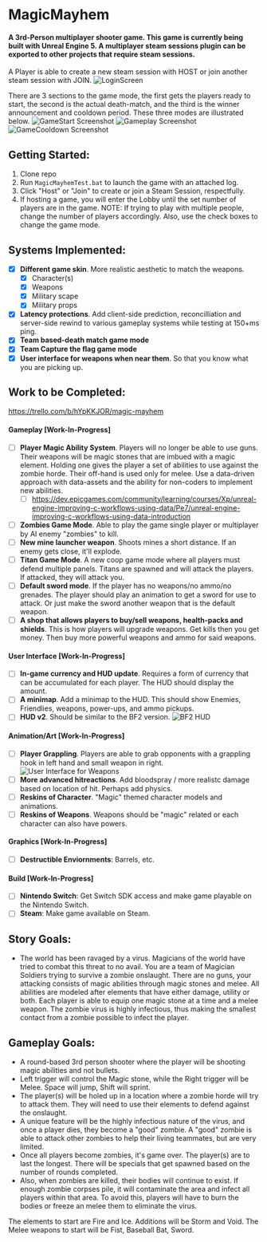 # MagicMayhem
#### A 3rd-Person multiplayer shooter game. This game is currently being built with Unreal Engine 5. A multiplayer steam sessions plugin can be exported to other projects that require steam sessions.
A Player is able to create a new steam session with HOST or join another steam session with JOIN.
![LoginScreen](https://github.com/mpro34/MagicMayhem/blob/master/Screenshots/LoginScreen_1.jpg)

There are 3 sections to the game mode, the first gets the players ready to start, the second is the actual death-match, and the third is the winner announcement and cooldown period. These three modes are illustrated below.
![GameStart Screenshot](https://github.com/mpro34/MagicMayhem/blob/master/Screenshots/Opening_1.jpg)
![Gameplay Screenshot](https://github.com/mpro34/MagicMayhem/blob/master/Screenshots/Gameplay_2.jpg)
![GameCooldown Screenshot](https://github.com/mpro34/MagicMayhem/blob/master/Screenshots/Closing_1.jpg)

## Getting Started:
1. Clone repo
2. Run `MagicMayhemTest.bat` to launch the game with an attached log.
3. Click "Host" or "Join" to create or join a Steam Session, respectfully.
4. If hosting a game, you will enter the Lobby until the set number of players are in the game.
NOTE: If trying to play with multiple people, change the number of players accordingly. Also, use the check boxes to change the game mode.

## Systems Implemented:
- [X] **Different game skin**. More realistic aesthetic to match the weapons.
  - [X] Character(s)
  - [X] Weapons
  - [X] Military scape
  - [X] Military props 
- [X] **Latency protections**. Add client-side prediction, reconcilliation and server-side rewind to various gameplay systems while testing at 150+ms ping.
- [X] **Team based-death match game mode** 
- [X] **Team Capture the flag game mode**
- [X] **User interface for weapons when near them**. So that you know what you are picking up.

## Work to be Completed:
https://trello.com/b/hYpKKJOR/magic-mayhem

#### Gameplay [Work-In-Progress]
- [ ] **Player Magic Ability System**. Players will no longer be able to use guns. Their weapons will be magic stones that are imbued with a magic element. Holding one gives the player a set of abilities to use against the zombie horde. Their off-hand is used only for melee. 
Use a data-driven approach with data-assets and the ability for non-coders to implement new abilities.
    - [ ] https://dev.epicgames.com/community/learning/courses/Xp/unreal-engine-improving-c-workflows-using-data/Pe7/unreal-engine-improving-c-workflows-using-data-introduction
- [ ] **Zombies Game Mode**. Able to play the game single player or multiplayer by AI enemy "zombies" to kill.
- [ ] **New mine launcher weapon**. Shoots mines a short distance. If an enemy gets close, it'll explode.
- [ ] **Titan Game Mode**. A new coop game mode where all players must defend multiple panels. Titans are spawned and will attack the players. If attacked, they will attack you.
- [ ] **Default sword mode**. If the player has no weapons/no ammo/no grenades. The player should play an animation to get a sword for use to attack. Or just make the sword another weapon that is the default weapon.
- [ ] **A shop that allows players to buy/sell weapons, health-packs and shields**. This is how players will upgrade weapons. Get kills then you get money. Then buy more powerful weapons and ammo for said weapons.

#### User Interface [Work-In-Progress]
- [ ] **In-game currency and HUD update**. Requires a form of currency that can be accumulated for each player. The HUD should display the amount.
- [ ] **A minimap**. Add a minimap to the HUD. This should show Enemies, Friendlies, weapons, power-ups, and ammo pickups.
- [ ] **HUD v2**. Should be similar to the BF2 version. ![BF2 HUD](https://github.com/mpro34/MagicMayhem/blob/master/Screenshots/swbf2_screenshot1.jpg)

#### Animation/Art [Work-In-Progress]
- [ ] **Player Grappling**. Players are able to grab opponents with a grappling hook in left hand and small weapon in right.
![User Interface for Weapons](https://github.com/mpro34/MagicMayhem/blob/master/Screenshots/weapon-ui-example.jpg)
- [ ] **More advanced hitreactions**. Add bloodspray / more realistc damage based on location of hit. Perhaps add physics.
- [ ] **Reskins of Character**. "Magic" themed character models and animations.
- [ ] **Reskins of Weapons**. Weapons should be "magic" related or each character can also have powers.

#### Graphics [Work-In-Progress]
- [ ] **Destructible Enviornments**: Barrels, etc.

#### Build [Work-In-Progress]
- [ ] **Nintendo Switch**: Get Switch SDK access and make game playable on the Nintendo Switch.
- [ ] **Steam**: Make game available on Steam.

## Story Goals:
- The world has been ravaged by a virus. Magicians of the world have tried to combat this threat to no avail. You are a team of Magician Soldiers trying to survive a zombie onslaught. There are no guns, your attacking consists of magic abilities through magic stones and melee. All abilities are modeled after elements that have either damage, utility or both. Each player is able to equip one magic stone at a time and a melee weapon. The zombie virus is highly infectious, thus making the smallest contact from a zombie possible to infect the player.

## Gameplay Goals:
- A round-based 3rd person shooter where the player will be shooting magic abilities and not bullets. 
- Left trigger will control the Magic stone, while the Right trigger will be Melee. Space will jump, Shift will sprint.
- The player(s) will be holed up in a location where a zombie horde will try to attack them. They will need to use their elements to defend against the onslaught.
- A unique feature will be the highly infectious nature of the virus, and once a player dies, they become a "good" zombie. A "good" zombie is able to attack other zombies to help their living teammates, but are very limited.
- Once all players become zombies, it's game over. The player(s) are to last the longest. There will be specials that get spawned based on the number of rounds completed.
- Also, when zombies are killed, their bodies will continue to exist. If enough zombie corpses pile, it will contaminate the area and infect all players within that area. To avoid this, players will have to burn the bodies or freeze an melee them to eliminate the virus.

The elements to start are Fire and Ice. Additions will be Storm and Void.
The Melee weapons to start will be Fist, Baseball Bat, Sword.
